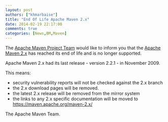 ```yaml
---
layout: post
authors: ["khmarbaise"]
title: "End Of Life Apache Maven 2.x"
date: 2014-02-19 22:17:00
comments: true
categories: [News,BM,Maven]
---
```

The [Apache Maven Project Team](https://maven.apache.org/team-list.html) would like to inform you 
that the [Apache Maven 2.x](https://maven.apache.org/maven-2.x-eol.html) has reached its end of life 
and is no longer supported.

Apache Maven 2.x had its last release - version 2.2.1 - in November 2009.

This means:

 * security vulnerability reports will not be checked against the 2.x branch
 * the 2.x download pages will be removed.
 * the latest 2.x release will be removed from the mirror system
 * the links to any 2.x specific documentation will be moved to https://maven.apache.org/maven-2.x/

The Apache Maven Team.
